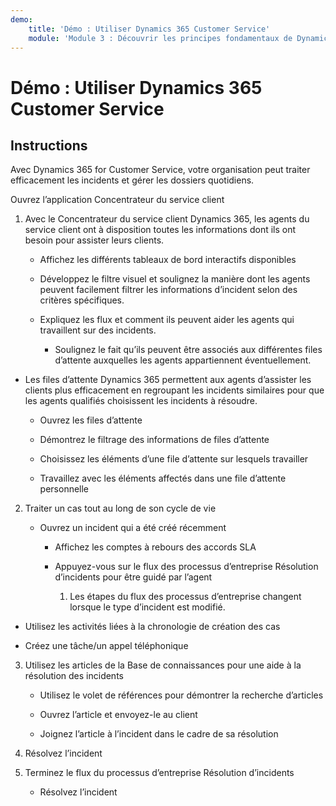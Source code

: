 ```yaml
---
demo:
    title: 'Démo : Utiliser Dynamics 365 Customer Service'
    module: 'Module 3 : Découvrir les principes fondamentaux de Dynamics 365 Customer Service'
---
```


# Démo : Utiliser Dynamics 365 Customer Service

## Instructions

Avec Dynamics 365 for Customer Service, votre organisation peut traiter efficacement les incidents et gérer les dossiers quotidiens. 

Ouvrez l’application Concentrateur du service client

1. Avec le Concentrateur du service client Dynamics 365, les agents du service client ont à disposition toutes les informations dont ils ont besoin pour assister leurs clients. 

	- Affichez les différents tableaux de bord interactifs disponibles

	- Développez le filtre visuel et soulignez la manière dont les agents peuvent facilement filtrer les informations d’incident selon des critères spécifiques. 

	- Expliquez les flux et comment ils peuvent aider les agents qui travaillent sur des incidents. 

		- Soulignez le fait qu’ils peuvent être associés aux différentes files d’attente auxquelles les agents appartiennent éventuellement. 

- Les files d’attente Dynamics 365 permettent aux agents d’assister les clients plus efficacement en regroupant les incidents similaires pour que les agents qualifiés choisissent les incidents à résoudre. 

	- Ouvrez les files d’attente

	- Démontrez le filtrage des informations de files d’attente

	- Choisissez les éléments d’une file d’attente sur lesquels travailler

	- Travaillez avec les éléments affectés dans une file d’attente personnelle

2. Traiter un cas tout au long de son cycle de vie

	- Ouvrez un incident qui a été créé récemment 

		- Affichez les comptes à rebours des accords SLA

		- Appuyez-vous sur le flux des processus d’entreprise Résolution d’incidents pour être guidé par l’agent

			1. Les étapes du flux des processus d’entreprise changent lorsque le type d’incident est modifié. 

- Utilisez les activités liées à la chronologie de création des cas

- Créez une tâche/un appel téléphonique

3. Utilisez les articles de la Base de connaissances pour une aide à la résolution des incidents

	- Utilisez le volet de références pour démontrer la recherche d’articles

	- Ouvrez l’article et envoyez-le au client

	- Joignez l’article à l’incident dans le cadre de sa résolution

4. Résolvez l’incident

5. Terminez le flux du processus d’entreprise Résolution d’incidents

	- Résolvez l’incident

